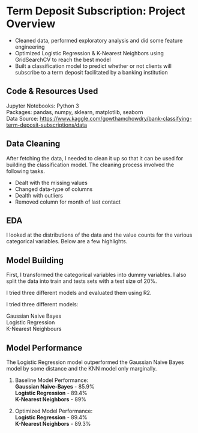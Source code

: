 # Term Deposit Subscription: Project Overview
* Cleaned data, performed exploratory analysis and did some feature engineering
* Optimized Logistic Regression & K-Nearest Neighbors using GridSearchCV to reach the best model
* Built a classification model to predict whether or not clients will subscribe to a term deposit facilitated by a banking institution

## Code & Resources Used
Jupyter Notebooks: Python 3  
Packages: pandas, numpy, sklearn, matplotlib, seaborn  
Data Source: https://www.kaggle.com/gowthamchowdry/bank-classifying-term-deposit-subscriptions/data  

## Data Cleaning
After fetching the data, I needed to clean it up so that it can be used for building the classification model.
The cleaning process involved the following tasks.  
* Dealt with the missing values
* Changed data-type of columns
* Dealth with outliers
* Removed column for month of last contact

## EDA
I looked at the distributions of the data and the value counts for the various categorical variables. Below are a few highlights.  

## Model Building
First, I transformed the categorical variables into dummy variables. I also split the data into train and tests sets with a test size of 20%.

I tried three different models and evaluated them using R2.

I tried three different models:

Gaussian Naive Bayes  
Logistic Regression  
K-Nearest Neighbours 

## Model Performance
The Logistic Regression model outperformed the Gaussian Naive Bayes model by some distance and the KNN model only marginally.  
1. Baseline Model Performance:  
**Gaussian Naive-Bayes** - 85.9%    
**Logistic Regression** - 89.4%  
**K-Nearest Neighbors** - 89%    

2. Optimized Model Performance:  
**Logistic Regression** - 89.4%  
**K-Nearest Neighbors** - 89.3%  
